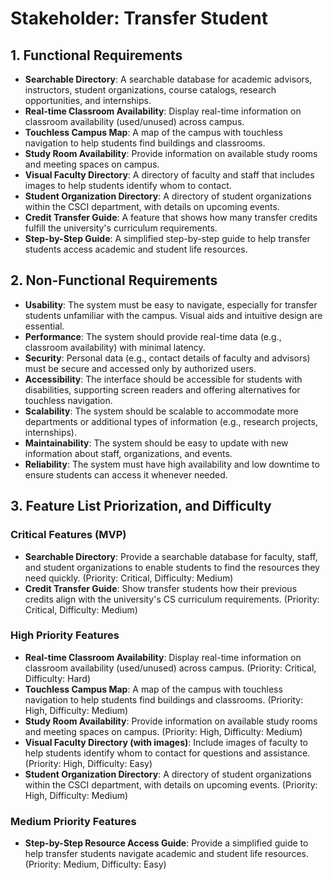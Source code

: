 # Stakeholder: Transfer Student 

## 1. Functional Requirements
  - **Searchable Directory**: A searchable database for academic advisors, instructors, student organizations, course catalogs, research opportunities, and internships.
  - **Real-time Classroom Availability**: Display real-time information on classroom availability (used/unused) across campus.
  - **Touchless Campus Map**: A map of the campus with touchless navigation to help students find buildings and classrooms.
  - **Study Room Availability**: Provide information on available study rooms and meeting spaces on campus.
  - **Visual Faculty Directory**: A directory of faculty and staff that includes images to help students identify whom to contact.
  - **Student Organization Directory**: A directory of student organizations within the CSCI department, with details on upcoming events.
  - **Credit Transfer Guide**: A feature that shows how many transfer credits fulfill the university's curriculum requirements.
  - **Step-by-Step Guide**: A simplified step-by-step guide to help transfer students access academic and student life resources.

## 2. Non-Functional Requirements
  - **Usability**: The system must be easy to navigate, especially for transfer students unfamiliar with the campus. Visual aids and intuitive design are essential.
  - **Performance**: The system should provide real-time data (e.g., classroom availability) with minimal latency.
  - **Security**: Personal data (e.g., contact details of faculty and advisors) must be secure and accessed only by authorized users.
  - **Accessibility**: The interface should be accessible for students with disabilities, supporting screen readers and offering alternatives for touchless navigation.
  - **Scalability**: The system should be scalable to accommodate more departments or additional types of information (e.g., research projects, internships).
  - **Maintainability**: The system should be easy to update with new information about staff, organizations, and events.
  - **Reliability**: The system must have high availability and low downtime to ensure students can access it whenever needed.

## 3. Feature List Priorization, and Difficulty
### Critical Features (MVP)
- **Searchable Directory**: Provide a searchable database for faculty, staff, and student organizations to enable students to find the resources they need quickly. (Priority: Critical, Difficulty: Medium)
- **Credit Transfer Guide**: Show transfer students how their previous credits align with the university's CS curriculum requirements. (Priority: Critical, Difficulty: Medium)

### High Priority Features
- **Real-time Classroom Availability**: Display real-time information on classroom availability (used/unused) across campus. (Priority: Critical, Difficulty: Hard)
- **Touchless Campus Map**: A map of the campus with touchless navigation to help students find buildings and classrooms. (Priority: High, Difficulty: Medium)
- **Study Room Availability**: Provide information on available study rooms and meeting spaces on campus. (Priority: High, Difficulty: Medium)
- **Visual Faculty Directory (with images)**: Include images of faculty to help students identify whom to contact for questions and assistance. (Priority: High, Difficulty: Easy)
- **Student Organization Directory**: A directory of student organizations within the CSCI department, with details on upcoming events. (Priority: High, Difficulty: Medium)

### Medium Priority Features
- **Step-by-Step Resource Access Guide**: Provide a simplified guide to help transfer students navigate academic and student life resources. (Priority: Medium, Difficulty: Easy)

